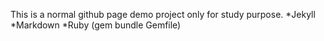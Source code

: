 This is a normal github page demo project only for study purpose.
	*Jekyll
	*Markdown
	*Ruby (gem bundle Gemfile)
